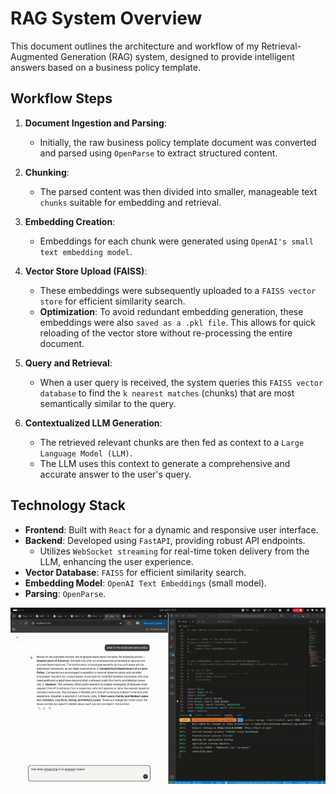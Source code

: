 # RAG System Overview

This document outlines the architecture and workflow of my Retrieval-Augmented Generation (RAG) system, designed to provide intelligent answers based on a business policy template.

## Workflow Steps

1.  **Document Ingestion and Parsing**:
    * Initially, the raw business policy template document was converted and parsed using `OpenParse` to extract structured content.

2.  **Chunking**:
    * The parsed content was then divided into smaller, manageable text `chunks` suitable for embedding and retrieval.

3.  **Embedding Creation**:
    * Embeddings for each chunk were generated using `OpenAI's small text embedding model`.

4.  **Vector Store Upload (FAISS)**:
    * These embeddings were subsequently uploaded to a `FAISS vector store` for efficient similarity search.
    * **Optimization**: To avoid redundant embedding generation, these embeddings were also `saved as a .pkl file`. This allows for quick reloading of the vector store without re-processing the entire document.

5.  **Query and Retrieval**:
    * When a user query is received, the system queries this `FAISS vector database` to find the `k nearest matches` (chunks) that are most semantically similar to the query.

6.  **Contextualized LLM Generation**:
    * The retrieved relevant chunks are then fed as context to a `Large Language Model (LLM)`.
    * The LLM uses this context to generate a comprehensive and accurate answer to the user's query.

## Technology Stack

* **Frontend**: Built with `React` for a dynamic and responsive user interface.
* **Backend**: Developed using `FastAPI`, providing robust API endpoints.
    * Utilizes `WebSocket streaming` for real-time token delivery from the LLM, enhancing the user experience.
* **Vector Database**: `FAISS` for efficient similarity search.
* **Embedding Model**: `OpenAI Text Embeddings` (small model).
* **Parsing**: `OpenParse`.

![Watch the Demo Video](https://github.com/siesto1elemento/Internal-employee-rag-chatbot/blob/master/docs/demo.gif)

